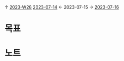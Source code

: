 
↑ [2023-W28](2023-W28.md)
[2023-07-14](2023-07-14.md) ← 2023-07-15 → [2023-07-16](2023-07-16.md)


# 목표



# 노트




